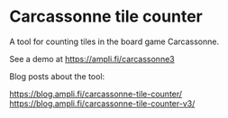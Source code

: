 # Carcassonne tile counter

A tool for counting tiles in the board game Carcassonne.

See a demo at https://ampli.fi/carcassonne3

Blog posts about the tool:

https://blog.ampli.fi/carcassonne-tile-counter/
https://blog.ampli.fi/carcassonne-tile-counter-v3/
